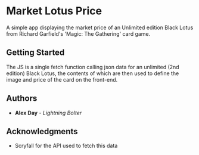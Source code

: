 # Market Lotus Price

A simple app displaying the market price of an Unlimited edition Black Lotus from Richard Garfield's 'Magic: The Gathering' card game.

## Getting Started

The JS is a single fetch function calling json data for an unlimited (2nd edition) Black Lotus, the contents of which are then used to define the image and price of the card on the front-end.

## Authors

  - **Alex Day** - *Lightning Bolter*

## Acknowledgments

  - Scryfall for the API used to fetch this data

